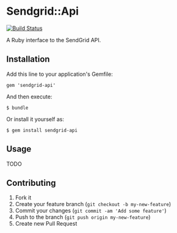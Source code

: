 # Sendgrid::Api

[![Build Status](https://secure.travis-ci.org/renatosnrg/sendgrid-api.png?branch=master)][gem]

[gem]: http://travis-ci.org/renatosnrg/sendgrid-api

A Ruby interface to the SendGrid API.

## Installation

Add this line to your application's Gemfile:

    gem 'sendgrid-api'

And then execute:

    $ bundle

Or install it yourself as:

    $ gem install sendgrid-api

## Usage

TODO

## Contributing

1. Fork it
2. Create your feature branch (`git checkout -b my-new-feature`)
3. Commit your changes (`git commit -am 'Add some feature'`)
4. Push to the branch (`git push origin my-new-feature`)
5. Create new Pull Request

